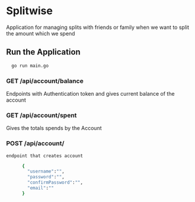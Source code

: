 # Splitwise
Application for managing splits with friends or family when we want to split the amount which we spend

## Run the Application 
```bash
  go run main.go 
```

### GET /api/account/balance
   Endpoints with Authentication token and gives current balance of the account 

### GET /api/account/spent
   Gives the totals spends by the Account 

### POST /api/account/
    endpoint that creates account 
```bash
      {
        "username":"",
        "password":"",
        "confirmPassword":"",
        "email":""
      }
```

###  